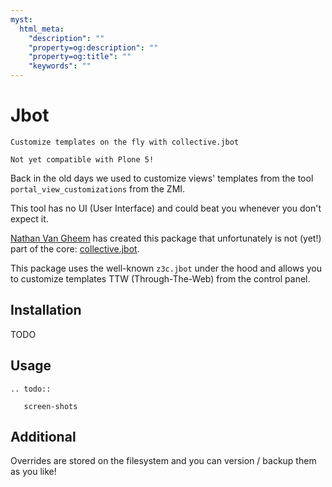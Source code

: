 ```yaml
---
myst:
  html_meta:
    "description": ""
    "property=og:description": ""
    "property=og:title": ""
    "keywords": ""
---
```


# Jbot

```{topic} collective.jbot
Customize templates on the fly with collective.jbot
```

```{note}
Not yet compatible with Plone 5!
```

Back in the old days we used to customize views' templates from the tool `portal_view_customizations` from the ZMI.

This tool has no UI (User Interface) and could beat you whenever you don't expect it.

[Nathan Van Gheem](https://twitter.com/vangheezy) has created this package that unfortunately is not (yet!) part of the core: [collective.jbot](https://github.com/collective/collective.jbot).

This package uses the well-known `z3c.jbot` under the hood and allows you to customize templates TTW (Through-The-Web) from the control panel.

## Installation

TODO

## Usage

```{eval-rst}
.. todo::

   screen-shots
```

## Additional

Overrides are stored on the filesystem and you can version / backup them as you like!
